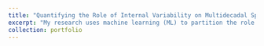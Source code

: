 ```yaml
---
title: "Quantifying the Role of Internal Variability on Multidecadal Springtime Arctic Amplification Using Machine Learning"
excerpt: "My research uses machine learning (ML) to partition the role of internal variability in springtime AA. Applying ML to quantify springtime internal variability in observed Arctic and global temperature changes will significantly advance our knowledge in Arctic climate dynamics. This research will further shed light on how much internal variability contributes to the differences between observed and simulated AAs. It will also allow for a direct comparison of externally forced changes between observations and model simulations to inform about various feedback processes and their seasonal dependences. This research will help reshape climate science community thinking towards questions regarding the role of internal variability. The climate science community has struggled for years to characterize internal variability and its impact with a method that doesn’t inherently make unphysical assumptions. The proposed efforts to extract the influence of internal variability in springtime AA informs about how variable the climate system is and how much this variability can inflate or reduce temperature trends. Understanding how internal variability impacts AA aids in model predictions, which will benefit the Arctic climate change mitigation plans and local Arctic communities. AA is critical to study due to its impacts on humans and the environment, within and beyond the Arctic. For spring in particular, enhanced surface warming, sea ice melt, snow melt, and permafrost thawing can negatively impact human and animal activity. In a changing Arctic, local communities are seeing impacts on food and water accessibility and infrastructure damage. On the other hand, shipping routes, tourism, and fishing resources are becoming more accessible (Melia et al., 2016). The springtime Arctic ecosystem is experiencing changes in animal migration patterns and introduction of invasive species (CAFF 2013). Arctic ‘greening’ is becoming more apparent and decreasing the Arctic’s albedo as temperatures increase (Osborne et al., 2018). Springtime boreal wildfire frequency is and will continue to increase due to reduced snow and ice cover which leads to increased heat absorption (Heyblom et al., 2023). Increased seasonal sea ice loss also decreases the albedo while allowing disruptive algae to bloom in areas once protected by sea ice year-round (Osborne et al., 2018)."
collection: portfolio
---
```

